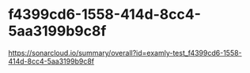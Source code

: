 # f4399cd6-1558-414d-8cc4-5aa3199b9c8f
https://sonarcloud.io/summary/overall?id=examly-test_f4399cd6-1558-414d-8cc4-5aa3199b9c8f
